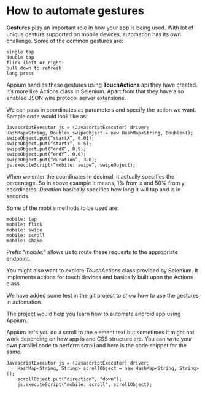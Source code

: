 # How to automate gestures

**Gestures**  play an important role in how your app is being used. With lot of unique gesture supported on mobile devices, automation has its own challenge. Some of the common gestures are:

```
single tap
double tap
flick (left or right)
pull down to refresh
long press

```

Appium handles these gestures using  **TouchActions**  api they have created. It’s more like Actions class in Selenium. Apart from that they have also enabled JSON wire protocol server extensions.

We can pass in coordinates as parameters and specify the action we want. Sample code would look like as:

```
JavascriptExecutor js = (JavascriptExecutor) driver;
HashMap<String, Double> swipeObject = new HashMap<String, Double>();
swipeObject.put(“startX”, 0.01);
swipeObject.put(“startY”, 0.5);
swipeObject.put(“endX”, 0.9);
swipeObject.put(“endY”, 0.6);
swipeObject.put(“duration”, 3.0);
js.executeScript(“mobile: swipe”, swipeObject);

```

When we enter the coordinates in decimal, it actually specifies the percentage. So in above example it means, 1% from x and 50% from y coordinates.  _Duration_  basically specifies how long it will tap and is in seconds.

Some of the mobile methods to be used are:

```
mobile: tap
mobile: flick
mobile: swipe
mobile: scroll
mobile: shake

```

Prefix “_mobile:_” allows us to route these requests to the appropriate endpoint.

You might also want to explore  _TouchActions_  class provided by Selenium. It implements actions for touch devices and basically built upon the Actions class.

We have added some test in the git project to show how to use the gestures in automation.

The project would help you learn how to automate android app using Appium.

Appium let's you do a scroll to the element text but sometimes it might not work depending on how app is and CSS structure are. You can write your own parallel code to perform scroll and here is the code snippet for the same.

```
JavascriptExecutor js = (JavascriptExecutor) driver;
    HashMap<String, String> scrollObject = new HashMap<String, String>();
    scrollObject.put("direction", "down");
    js.executeScript("mobile: scroll", scrollObject);
```